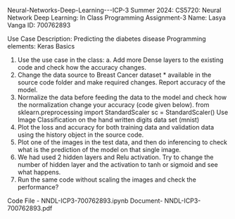 Neural-Networks-Deep-Learning---ICP-3 Summer 2024: CS5720: Neural Network Deep Learning: In Class Programming Assignment-3
Name: Lasya Vanga ID: 700762893

Use Case Description:
Predicting the diabetes disease
Programming elements:
Keras Basics
1. Use the use case in the class:
a. Add more Dense layers to the existing code and check how the accuracy changes.
2. Change the data source to Breast Cancer dataset * available in the source code folder and make required
changes. Report accuracy of the model.
3. Normalize the data before feeding the data to the model and check how the normalization change your
accuracy (code given below). from sklearn.preprocessing import StandardScaler sc = StandardScaler()
Use Image Classification on the hand written digits data set (mnist)
1. Plot the loss and accuracy for both training data and validation data using the history object in the source
code.
2. Plot one of the images in the test data, and then do inferencing to check what is the prediction of the model
on that single image.
3. We had used 2 hidden layers and Relu activation. Try to change the number of hidden layer and the
activation to tanh or sigmoid and see what happens.
4. Run the same code without scaling the images and check the performance?

Code File - NNDL-ICP3-700762893.ipynb Document- NNDL-ICP3-700762893.pdf
